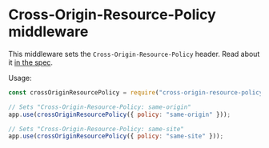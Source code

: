 # Cross-Origin-Resource-Policy middleware

This middleware sets the `Cross-Origin-Resource-Policy` header. Read about it [in the spec](https://fetch.spec.whatwg.org/#cross-origin-resource-policy-header).

Usage:

```javascript
const crossOriginResourcePolicy = require("cross-origin-resource-policy");

// Sets "Cross-Origin-Resource-Policy: same-origin"
app.use(crossOriginResourcePolicy({ policy: "same-origin" }));

// Sets "Cross-Origin-Resource-Policy: same-site"
app.use(crossOriginResourcePolicy({ policy: "same-site" }));
```
